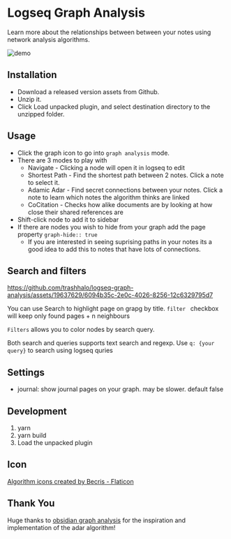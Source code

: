 # Logseq Graph Analysis

Learn more about the relationships between between your notes using network analysis algorithms.

![demo](./public/demo.gif)

## Installation

- Download a released version assets from Github.
- Unzip it.
- Click Load unpacked plugin, and select destination directory to the unzipped folder.

## Usage

- Click the graph icon to go into `graph analysis` mode.
- There are 3 modes to play with
  - Navigate - Clicking a node will open it in logseq to edit
  - Shortest Path - Find the shortest path between 2 notes. Click a note to select it.
  - Adamic Adar - Find secret connections between your notes. Click a note to learn which notes the algorithm thinks are linked
  - CoCitation - Checks how alike documents are by looking at how close their shared references are
- Shift-click node to add it to sidebar
- If there are nodes you wish to hide from your graph add the page property `graph-hide:: true`
  - If you are interested in seeing suprising paths in your notes its a good idea to add this to notes that have lots of connections.

## Search and filters

https://github.com/trashhalo/logseq-graph-analysis/assets/19637629/6094b35c-2e0c-4026-8256-12c6329795d7

You can use Search to highlight page on grapg by title. `filter ` checkbox will keep only found pages + n neighbours

`Filters` allows you to color nodes by search query.

Both search and queries supports text search and regexp. Use `q: {your query}` to search using logseq quries

## Settings

- journal: show journal pages on your graph. may be slower. default false

## Development

1. yarn
2. yarn build
3. Load the unpacked plugin

## Icon

[Algorithm icons created by Becris - Flaticon](https://www.flaticon.com/free-icons/algorithm)

## Thank You

Huge thanks to [obsidian graph analysis](https://github.com/SkepticMystic/graph-analysis) for the inspiration and implementation of the adar algorithm!
